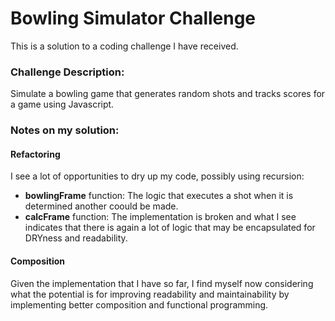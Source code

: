 # Bowling Simulator Challenge

This is a solution to a coding challenge I have received.

### Challenge Description:

Simulate a bowling game that generates random shots and tracks scores for a game using Javascript.

### Notes on my solution:

#### Refactoring

I see a lot of opportunities to dry up my code, possibly using recursion:

- <strong>bowlingFrame</strong> function: The logic that executes a shot when it is determined another coould be made.
- <strong>calcFrame</strong> function: The implementation is broken and what I see indicates that there is again a lot of logic that may be encapsulated for DRYness and readability.

#### Composition

Given the implementation that I have so far, I find myself now considering what the potential is for improving readability and maintainability by implementing better composition and functional programming.